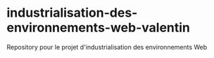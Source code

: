 # industrialisation-des-environnements-web-valentin
Repository pour le projet d'industrialisation des environnements Web

